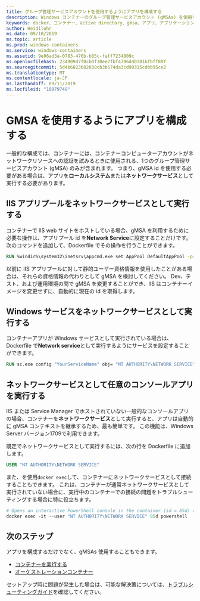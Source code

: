 ```yaml
---
title: グループ管理サービスアカウントを使用するようにアプリを構成する
description: Windows コンテナーのグループ管理サービスアカウント (gMSAs) を使用するようにアプリを構成する方法について説明します。
keywords: docker、コンテナー、active directory、gmsa、アプリ、アプリケーション、グループ管理サービスアカウント、グループ管理サービスアカウント、構成
author: Heidilohr
ms.date: 09/10/2019
ms.topic: article
ms.prod: windows-containers
ms.service: windows-containers
ms.assetid: 9e06ad3a-0783-476b-b85c-faff7234809c
ms.openlocfilehash: 234909d7f0cb0f30ee7fbf4796dd0381bfbff89f
ms.sourcegitcommit: 5d4b6823b82838cb3b574da3cd98315cdbb95ce2
ms.translationtype: MT
ms.contentlocale: ja-JP
ms.lasthandoff: 09/11/2019
ms.locfileid: "10079749"
---
```

# <a name="configure-your-app-to-use-a-gmsa"></a>GMSA を使用するようにアプリを構成する

一般的な構成では、コンテナーには、コンテナーコンピューターアカウントがネットワークリソースへの認証を試みるときに使用される、1つのグループ管理サービスアカウント (gMSA) のみが含まれます。 つまり、gMSA id を使用する必要がある場合は、アプリを**ローカルシステム**または**ネットワークサービス**として実行する必要があります。

## <a name="run-an-iis-app-pool-as-network-service"></a>IIS アプリプールをネットワークサービスとして実行する

コンテナーで IIS web サイトをホストしている場合、gMSA を利用するために必要な操作は、アプリプール id を**Network Service**に設定することだけです。 次のコマンドを追加して、Dockerfile でその操作を行うことができます。

```dockerfile
RUN %windir%\system32\inetsrv\appcmd.exe set AppPool DefaultAppPool -processModel.identityType:NetworkService
```

以前に IIS アプリプールに対して静的ユーザー資格情報を使用したことがある場合は、それらの資格情報の代わりとして gMSA を検討してください。 Dev、テスト、および運用環境の間で gMSA を変更することができ、IIS はコンテナーイメージを変更せずに、自動的に現在の id を取得します。

## <a name="run-a-windows-service-as-network-service"></a>Windows サービスをネットワークサービスとして実行する

コンテナーアプリが Windows サービスとして実行されている場合は、Dockerfile で**Network service**として実行するようにサービスを設定することができます。

```dockerfile
RUN sc.exe config "YourServiceName" obj= "NT AUTHORITY\NETWORK SERVICE" password= ""
```

## <a name="run-arbitrary-console-apps-as-network-service"></a>ネットワークサービスとして任意のコンソールアプリを実行する

IIS または Service Manager でホストされていない一般的なコンソールアプリの場合、コンテナーを**ネットワークサービス**として実行すると、アプリは自動的に gMSA コンテキストを継承するため、最も簡単です。 この機能は、Windows Server バージョン1709で利用できます。

既定でネットワークサービスとして実行するには、次の行を Dockerfile に追加します。

```dockerfile
USER "NT AUTHORITY\NETWORK SERVICE"
```

また、を使用`docker exec`して、コンテナーにネットワークサービスとして接続することもできます。 これは、コンテナーが通常ネットワークサービスとして実行されていない場合に、実行中のコンテナーでの接続の問題をトラブルシューティングする場合に特に役立ちます。

```powershell
# Opens an interactive PowerShell console in the container (id = 85d) as the Network Service account
docker exec -it --user "NT AUTHORITY\NETWORK SERVICE" 85d powershell
```

## <a name="next-steps"></a>次のステップ

アプリを構成するだけでなく、gMSAs 使用することもできます。

- [コンテナーを実行する](gmsa-run-container.md)
- [オーケストレーションコンテナー](gmsa-orchestrate-containers.md)

セットアップ時に問題が発生した場合は、可能な解決策については、[トラブルシューティングガイド](gmsa-troubleshooting.md)を確認してください。
